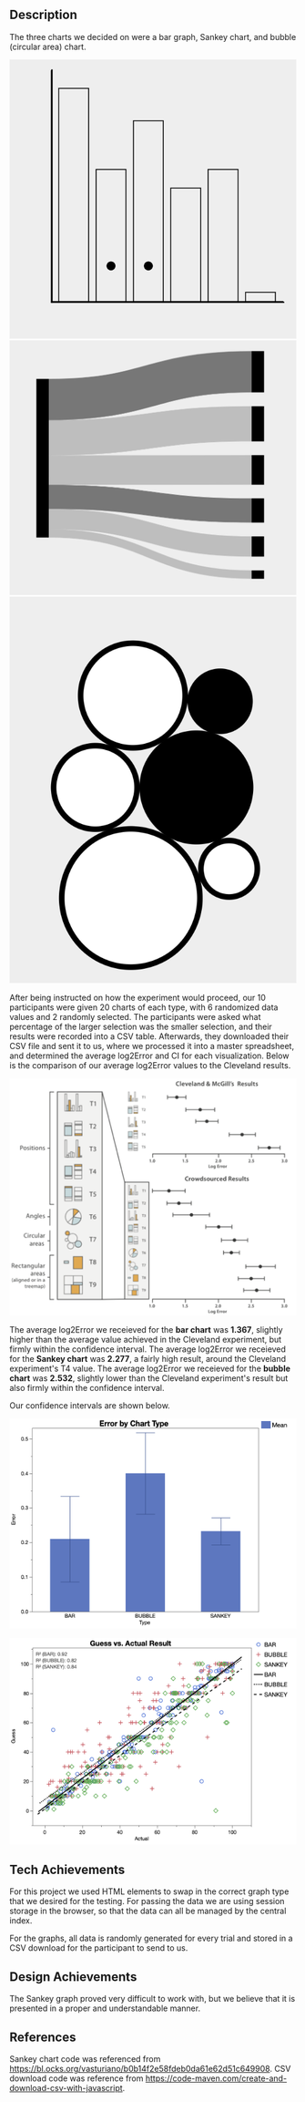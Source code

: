 Description
---

The three charts we decided on were a bar graph, Sankey chart, and bubble (circular area) chart.

![bar](img/bar.png)
![sankey](img/sankey.png)
![bubble](img/bubble.png)

After being instructed on how the experiment would proceed, our 10 participants were given 20 charts of each type, with 6 randomized data values and 2 randomly selected.
The participants were asked what percentage of the larger selection was the smaller selection, and their results were recorded into a CSV table.
Afterwards, they downloaded their CSV file and sent it to us, where we processed it into a master spreadsheet, and determined the average log2Error and CI for each visualization.
Below is the comparison of our average log2Error values to the Cleveland results.

![cleveland results](img/cleveland-results.png)

The average log2Error we receieved for the **bar chart** was **1.367**, slightly higher than the average value achieved in the Cleveland experiment, but firmly within the confidence interval.
The average log2Error we receieved for the **Sankey chart** was **2.277**, a fairly high result, around the Cleveland experiment's T4 value.
The average log2Error we receieved for the **bubble chart** was **2.532**, slightly lower than the Cleveland experiment's result but also firmly within the confidence interval.

Our confidence intervals are shown below.

![CIs](img/intervals.png)

![CI graph](img/graph.png)

Tech Achievements
---

For this project we used HTML elements to swap in the correct graph type that we desired for the testing. For passing the data we are using session storage in the browser, so that the data can all be managed by the central index.

For the graphs, all data is randomly generated for every trial and stored in a CSV download for the participant to send to us.

Design Achievements
---

The Sankey graph proved very difficult to work with, but we believe that it is presented in a proper and understandable manner.


References
---

Sankey chart code was referenced from https://bl.ocks.org/vasturiano/b0b14f2e58fdeb0da61e62d51c649908.
CSV download code was reference from https://code-maven.com/create-and-download-csv-with-javascript.

```
